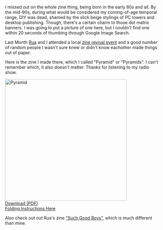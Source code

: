 <!--
{
    "title": "Pyramid/Pyramids",
    "post_date": "2013-04-21 03:42 PM",
    "tags": ["zines"],
    "icon": "lobster"
}
-->

I missed out on the whole zine thing, being born in the early 80s and all. By
the mid-90s, during what would be considered my coming-of-age temporal range,
DIY was dead, shamed by the slick beige stylings of PC towers and desktop
publishing. Though, there's a certain charm to those dot matrix banners. I was
going to put a picture of one here, but I couldn't find one within 20 seconds of
thumbing through Google Image Search.

Last Month [Rua](http://ruaarnold.com) and I attended a local 
[zine revival event](https://www.facebook.com/events/546974538669879/) and a good
number of random people I wasn't sure knew or didn't know eachother made things out
of paper.

Here is the zine I made there, which I called "Pyramid" or "Pyramids". I can't
remember which, it also doesn't matter. Thanks for listening to my radio show.

<div class="center"><a href="https://dl.dropboxusercontent.com/u/230241/pyramid.pdf"><img src="/static/img/pyramid.jpg" width="400" alt="Pyramid"><br />
Download (PDF)</a><br /><a href="http://artbeacondesmoines.com/image/45943457380">Folding Instructions Here</a></div>

Also check out out Rua's zine ["Such Good Boys"](http://ruaarnold.tumblr.com/post/48559582564/my-first-ready-for-primetime-zine-is-available-for), which is much different than mine.